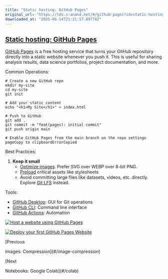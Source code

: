 ```yaml
---
title: "Static hosting: GitHub Pages"
original_url: "https://tds.s-anand.net/#/github-pages?id=static-hosting-github-pages"
downloaded_at: "2025-06-14T21:21:57.897782"
---
```


[Static hosting: GitHub Pages](#/github-pages?id=static-hosting-github-pages)
-----------------------------------------------------------------------------

[GitHub Pages](https://pages.github.com/) is a free hosting service that turns your GitHub repository directly into a static website whenever you push it. This is useful for sharing analysis results, data science portfolios, project documentation, and more.

Common Operations:

```
# Create a new GitHub repo
mkdir my-site
cd my-site
git init

# Add your static content
echo "<h1>My Site</h1>" > index.html

# Push to GitHub
git add .
git commit -m "feat(pages): initial commit"
git push origin main

# Enable GitHub Pages from the main branch on the repo settings pageCopy to clipboardErrorCopied
```

Best Practices:

1. **Keep it small**
   * [Optimize images](https://developer.mozilla.org/en-US/docs/Learn_web_development/Extensions/Performance/Multimedia). Prefer SVG over WEBP over 8-bit PNG.
   * [Preload](https://developer.mozilla.org/en-US/docs/Web/HTML/Attributes/rel/preload) critical assets like stylesheets
   * Avoid committing large files like datasets, videos, etc. directly. Explore [Git LFS](https://git-lfs.github.com/) instead.

Tools:

* [GitHub Desktop](https://desktop.github.com/): GUI for Git operations
* [GitHub CLI](https://cli.github.com/): Command line interface
* [GitHub Actions](https://github.com/features/actions): Automation

[![Host a website using GitHub Pages](https://i.ytimg.com/vi_webp/WqOXxoGSpbs/sddefault.webp)](https://youtube.com/shorts/WqOXxoGSpbs)

[![Deploy your first GitHub Pages Website](https://i.ytimg.com/vi_webp/sT_zXIX3ZA0/sddefault.webp)](https://youtu.be/sT_zXIX3ZA0)

[Previous

Images: Compression](#/image-compression)

[Next

Notebooks: Google Colab](#/colab)